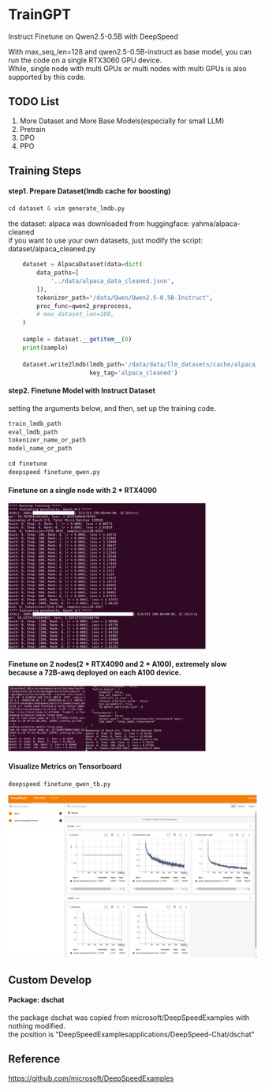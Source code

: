 # TrainGPT
Instruct Finetune on Qwen2.5-0.5B with DeepSpeed

With max_seq_len=128 and qwen2.5-0.5B-instruct as base model, you can run the code on a single RTX3060 GPU device.  
While, single node with multi GPUs or multi nodes with multi GPUs is also supported by this code.   


## TODO List
1. More Dataset and More Base Models(especially for small LLM)  
2. Pretrain
3. DPO  
4. PPO  


## Training Steps
#### step1. Prepare Dataset(lmdb cache for boosting)
```python
cd dataset & vim generate_lmdb.py   
```
the dataset: alpaca was downloaded from huggingface: yahma/alpaca-cleaned    
if you want to use your own datasets, just modify the script: dataset/alpaca_cleaned.py    

```python
    dataset = AlpacaDataset(data=dict(
        data_paths=[
            '../data/alpaca_data_cleaned.json',
        ]),
        tokenizer_path="/data/Qwen/Qwen2.5-0.5B-Instruct",
        proc_func=qwen2_preprocess,
        # max_dataset_len=100,
    )

    sample = dataset.__getitem__(0)
    print(sample)

    dataset.write2lmdb(lmdb_path='/data/data/llm_datasets/cache/alpaca_cleaned_instruct_qwen2.5_tokenized_20241221.lmdb',
                       key_tag='alpaca_cleaned')
```

#### step2. Finetune Model with Instruct Dataset
setting the arguments below, and then, set up the training code.
```python
train_lmdb_path
eval_lmdb_path
tokenizer_name_or_path
model_name_or_path
```

```python
cd finetune
deepspeed finetune_qwen.py  
```

#### Finetune on a single node with 2 * RTX4090      
<img src="./assets/finetune_on_2x4090_screenshot.png" width="400">  

#### Finetune on 2 nodes(2 * RTX4090 and 2 * A100), extremely slow because a 72B-awq deployed on each A100 device.   
<img src="./assets/finetune_on_2_nodes_screenshot.png" width="400">  

#### Visualize Metrics on Tensorboard
```python
deepspeed finetune_qwen_tb.py
```

<img src="./assets/finetune_tensorboard.png" width="600"> 

## Custom Develop

#### Package: dschat   
the package dschat was copied from microsoft/DeepSpeedExamples with nothing modified.   
the position is "DeepSpeedExamplesapplications/DeepSpeed-Chat/dschat"





## Reference   
https://github.com/microsoft/DeepSpeedExamples




